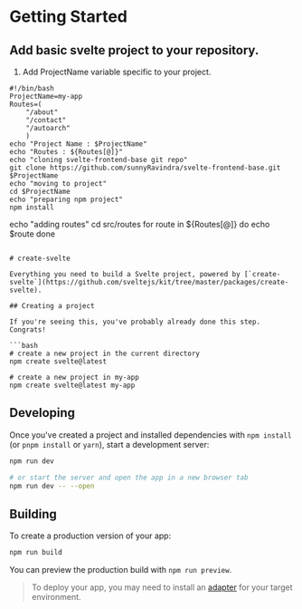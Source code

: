 # Getting Started

## Add basic svelte project to your repository.

1. Add ProjectName variable specific to your project.
```
#!/bin/bash
ProjectName=my-app
Routes=(
    "/about" 
    "/contact" 
    "/autoarch" 
    )
echo "Project Name : $ProjectName"
echo "Routes : ${Routes[@]}"
echo "cloning svelte-frontend-base git repo"
git clone https://github.com/sunnyRavindra/svelte-frontend-base.git $ProjectName
echo "moving to project"
cd $ProjectName
echo "preparing npm project"
npm install
```

echo "adding routes"
cd src/routes
for route in ${Routes[@]}
do
  echo $route
done
```

# create-svelte

Everything you need to build a Svelte project, powered by [`create-svelte`](https://github.com/sveltejs/kit/tree/master/packages/create-svelte).

## Creating a project

If you're seeing this, you've probably already done this step. Congrats!

```bash
# create a new project in the current directory
npm create svelte@latest

# create a new project in my-app
npm create svelte@latest my-app
```

## Developing

Once you've created a project and installed dependencies with `npm install` (or `pnpm install` or `yarn`), start a development server:

```bash
npm run dev

# or start the server and open the app in a new browser tab
npm run dev -- --open
```

## Building

To create a production version of your app:

```bash
npm run build
```

You can preview the production build with `npm run preview`.

> To deploy your app, you may need to install an [adapter](https://kit.svelte.dev/docs/adapters) for your target environment.

